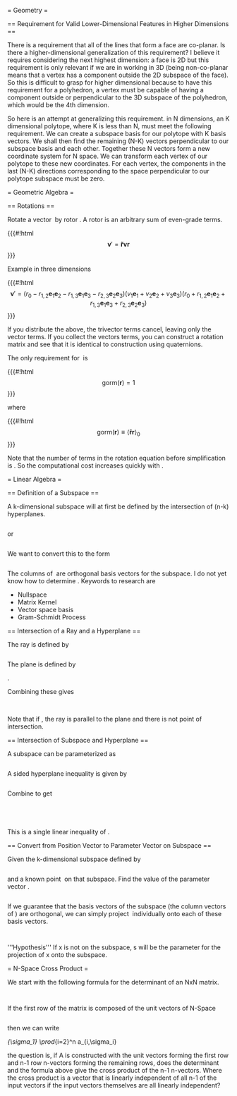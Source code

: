 = Geometry =

== Requirement for Valid Lower-Dimensional Features in Higher Dimensions ==

There is a requirement that all of the lines that form a face are co-planar. Is there a higher-dimensional generalization of this requirement? I believe it requires considering the next highest dimension: a face is 2D but this requirement is only relevant if we are in working in 3D (being non-co-planar means that a vertex has a component outside the 2D subspace of the face). So this is difficult to grasp for higher dimensional because to have this requirement for a polyhedron, a vertex must be capable of having a component outside or perpendicular to the 3D subspace of the polyhedron, which would be the 4th dimension.

So here is an attempt at generalizing this requirement. in N dimensions, an K dimensional polytope, where K is less than N, must meet the following requirement. We can create a subspace basis for our polytope with K basis vectors. We shall then find the remaining (N-K) vectors perpendicular to our subspace basis and each other. Together these N vectors form a new coordinate system for N space. We can transform each vertex of our polytope to these new coordinates. For each vertex, the components in the last (N-K) directions corresponding to the space perpendicular to our polytope subspace must be zero.

= Geometric Algebra =

== Rotations ==

Rotate a vector <math>\mathbf{v}</math> by rotor <math>\mathbf{r}</math>. A rotor is an arbitrary sum of even-grade terms.

{{{#!html
$$
\mathbf{v}' = \mathbf{\tilde{r}}\mathbf{v}\mathbf{r}
$$
}}}

Example in three dimensions

{{{#!html
$$
\mathbf{v}' = (r_0 - r_{1,2} \mathbf{e}_1 \mathbf{e}_2 - r_{1,3} \mathbf{e}_1 \mathbf{e}_3 - r_{2,3} \mathbf{e}_2 \mathbf{e}_3)(v_1 \mathbf{e}_1 + v_2 \mathbf{e}_2 + v_3 \mathbf{e}_3)
(r_0 + r_{1,2} \mathbf{e}_1 \mathbf{e}_2 + r_{1,3} \mathbf{e}_1 \mathbf{e}_3 + r_{2,3} \mathbf{e}_2 \mathbf{e}_3)
$$
}}}

If you distribute the above, the trivector terms cancel, leaving only the vector terms. If you collect the vectors terms, you can construct a rotation matrix and see that it is identical to construction using quaternions.

The only requirement for <math>r</math> is

{{{#!html
$$
\mathrm{gorm}(\mathbf{r})=1
$$
}}}

where

{{{#!html
$$
\mathrm{gorm}(\mathbf{r}) \equiv \langle \mathbf{\tilde{r}}\mathbf{r} \rangle_0
$$
}}}

Note that the number of terms in the rotation equation before simplification is <math>n^2 2^{(n-1)}</math>. So the computational cost increases quickly with <math>n</math>.

= Linear Algebra =

== Definition of a Subspace ==

A k-dimensional subspace will at first be defined by the intersection of (n-k) hyperplanes.

<math>\mathbf{n}_i \cdot \mathbf{x} = d_i</math>

or

<math>\mathbf{B} \mathbf{x} = \mathbf{d}</math>

We want to convert this to the form

<math> \mathbf{x} = \mathbf{p} + \mathbf{A} \mathbf{s} </math>

The columns of <math>\mathbf{A}</math> are orthogonal basis vectors for the subspace.
I do not yet know how to determine <math>\mathbf{A}</math>.
Keywords to research are

* Nullspace
* Matrix Kernel
* Vector space basis
* Gram-Schmidt Process

== Intersection of a Ray and a Hyperplane ==

The ray is defined by

<math>\mathbf{x} = \mathbf{p}_0 + k \mathbf{v}</math>

The plane is defined by

<math>\mathbf{n} \cdot \mathbf{x} = d</math>.

Combining these gives

<math>
\mathbf{n} \cdot (\mathbf{p}_0 + k \mathbf{v}) = d
</math>

<math>
\mathbf{n} \cdot \mathbf{p}_0 + \mathbf{n} \cdot (k \mathbf{v}) = d
</math>

<math>
k = \frac{d - \mathbf{n} \cdot \mathbf{p}_0}{\mathbf{n} \cdot \mathbf{v}}
</math>

Note that if <math>\mathbf{n} \cdot \mathbf{v}=0</math>, the ray is parallel to the plane and there is not point of intersection.

== Intersection of Subspace and Hyperplane ==

A subspace can be parameterized as

<math> \mathbf{x} = \mathbf{p} + \mathbf{A} \mathbf{s} </math>

A sided hyperplane inequality is given by

<math> \mathbf{n} \cdot \mathbf{x} < \mathbf{d} </math>

Combine to get

<math> \mathbf{n} \cdot (\mathbf{p} + \mathbf{A} \mathbf{s}) < d </math>

<math> \mathbf{n} \cdot \mathbf{p} + \mathbf{n} \cdot (\mathbf{A} \mathbf{s}) < d </math>

<math> \mathbf{n} \cdot (\mathbf{A} \mathbf{s}) < d - \mathbf{n} \cdot \mathbf{p} </math>

<math> (\mathbf{A}^T \mathbf{n}) \cdot \mathbf{s} < d - \mathbf{n} \cdot \mathbf{p} </math>

This is a single linear inequality of <math>\mathbf{s}</math>.

== Convert from Position Vector to Parameter Vector on Subspace ==

Given the k-dimensional subspace defined by

<math> \mathbf{x} = \mathbf{p} + \mathbf{A} \mathbf{s} </math>

and a known point <math>\mathbf{x}</math> on that subspace. Find the value of the parameter vector <math>\mathbf{s}</math>.

<math>\mathbf{A} \mathbf{s} = \mathbf{x} - \mathbf{p}</math>

If we guarantee that the basis vectors of the subspace (the column vectors of <math>\mathbf{A}</math>) are orthogonal, we can simply project <math>\mathbf{x} - \mathbf{p}</math> individually onto each of these basis vectors.

<math>s_i = (\mathbf{x} - \mathbf{p}) \cdot \mathbf{\hat{v}}_i</math>

<math>\mathbf{s} = \mathbf{A}^T (\mathbf{x} - \mathbf{p})</math>

'''Hypothesis''' If x is not on the subspace, s will be the parameter for the projection of x onto the subspace.

= N-Space Cross Product =

We start with the following formula for the determinant of an NxN matrix.

<math>\mathrm{det}(A) = \sum_{\sigma \in S_n} \mathrm{sgn}(\sigma) \prod_{i=1}^n a_{i,\sigma_i} </math>

<math>\mathrm{det}(A) = \sum_{\sigma \in S_n} \mathrm{sgn}(\sigma) a_{1,\sigma_1} \prod_{i=2}^n a_{i,\sigma_i} </math>

If the first row of the matrix is composed of the unit vectors of N-Space

<math>a_{1,i} = \mathbf{e}_i</math>

then we can write

<math>\mathrm{det}(A) = \sum_{\sigma \in S_n} \mathrm{sgn}(\sigma) \mathbf{e}_{\sigma_1} \prod_{i=2}^n a_{i,\sigma_i} </math>

the question is, if A is constructed with the unit vectors forming the first row and n-1 row n-vectors forming the remaining rows, does the determinant and the formula above give the cross product of the n-1 n-vectors. Where the cross product is a vector that is linearly independent of all n-1 of the input vectors if the input vectors themselves are all linearly independent?

